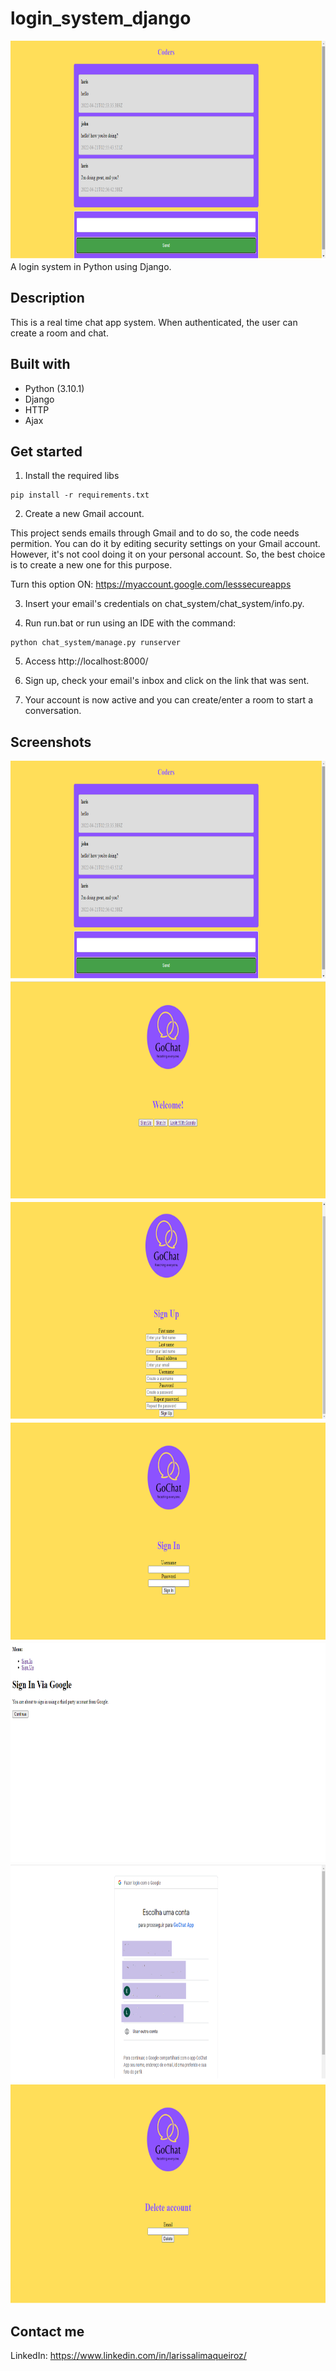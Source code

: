 # login_system_django
<img src="assets/chat.png" width="700" height= "350" title="chat">
A login system in Python using Django.

## Description
This is a real time chat app system. When authenticated, the user can create a room and chat.

## Built with
* Python (3.10.1)
* Django
* HTTP
* Ajax

## Get started
1. Install the required libs
```
pip install -r requirements.txt
```
2. Create a new Gmail account.

This project sends emails through Gmail and to do so, the code needs permition. You can do it by editing security settings on your Gmail account. However, it's not cool doing it on your personal account. So, the best choice is to create a new one for this purpose.

Turn this option ON: https://myaccount.google.com/lesssecureapps

3. Insert your email's credentials on chat_system/chat_system/info.py.

4. Run run.bat or run using an IDE with the command:
```
python chat_system/manage.py runserver
```
5. Access http://localhost:8000/

6. Sign up, check your email's inbox and click on the link that was sent.

7. Your account is now active and you can create/enter a room to start a conversation.

## Screenshots
<img src="assets/chat.png" width="700" height= "350" title="chat">
<img src="assets/home.png" width="700" height= "350" title="homepage">
<img src="assets/sign up.png" width="700" height= "350" title="signup page">
<img src="assets/sign in.png" width="700" height= "350" title="signin page">
<img src="assets/google_redirect.png" width="700" height= "350" title="redirect google login">
<img src="assets/google_login.png" width="700" height= "350" title="google_login">
<img src="assets/delete.png" width="700" height= "350" title="delete">

## Contact me
LinkedIn: https://www.linkedin.com/in/larissalimaqueiroz/